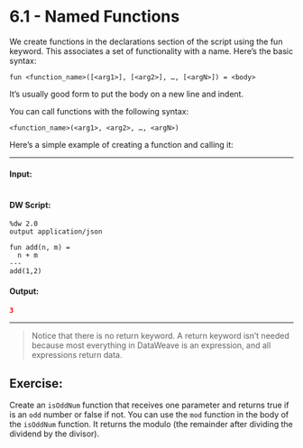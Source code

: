 # 6.1 - Named Functions

We create functions in the declarations section of the script using the fun keyword. This associates a set of functionality with a name. Here’s the basic syntax:

```
fun <function_name>([<arg1>], [<arg2>], …, [<argN>]) = <body>
```

It’s usually good form to put the body on a new line and indent.


You can call functions with the following syntax:

```
<function_name>(<arg1>, <arg2>, …, <argN>)
```

Here’s a simple example of creating a function and calling it:

---
#### Input:
```json
```
#### DW Script:
```dw
%dw 2.0
output application/json

fun add(n, m) =
  n + m
---
add(1,2)
```
#### Output:
```json
3
```
---

> Notice that there is no return keyword. A return keyword isn’t needed because most everything in DataWeave is an expression, and all expressions return data.

## Exercise:

Create an `isOddNum` function that receives one parameter and returns true if is an `odd` number or false if not. You can use the `mod` function in the body of the `isOddNum` function. It returns the modulo (the remainder after dividing the dividend by the divisor).
